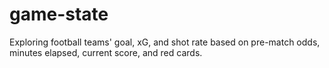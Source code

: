 # game-state
Exploring football teams' goal, xG, and shot rate based on pre-match odds, minutes elapsed, current score, and red cards.
